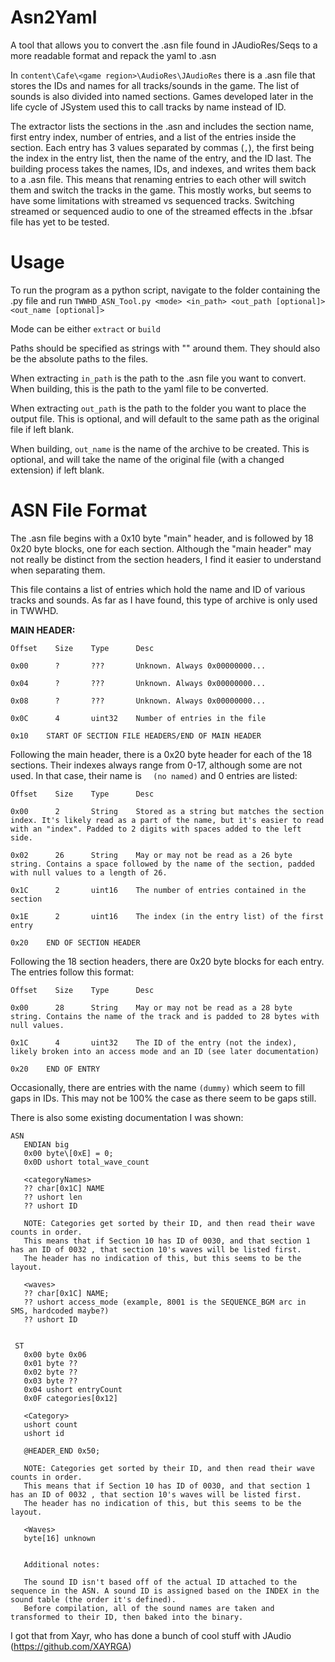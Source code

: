 # Asn2Yaml
A tool that allows you to convert the .asn file found in JAudioRes/Seqs to a more readable format and repack the yaml to .asn

In `content\Cafe\<game region>\AudioRes\JAudioRes` there is a .asn file that stores the IDs and names for all tracks/sounds in the game. The list of sounds is also divided into named sections. Games developed later in the life cycle of JSystem used this to call tracks by name instead of ID.

The extractor lists the sections in the .asn and includes the section name, first entry index, number of entries, and a list of the entries inside the section. Each entry has 3 values separated by commas (`,`), the first being the index in the entry list, then the name of the entry, and the ID last. The building process takes the names, IDs, and indexes, and writes them back to a .asn file. This means that renaming entries to each other will switch them and switch the tracks in the game. This mostly works, but seems to have some limitations with streamed vs sequenced tracks. Switching streamed or sequenced audio to one of the streamed effects in the .bfsar file has yet to be tested.

# Usage
To run the program as a python script, navigate to the folder containing the .py file and run `TWWHD_ASN_Tool.py <mode> <in_path> <out_path [optional]> <out_name [optional]>`

Mode can be either `extract` or `build`

Paths should be specified as strings with "" around them. They should also be the absolute paths to the files.

When extracting `in_path` is the path to the .asn file you want to convert. When building, this is the path to the yaml file to be converted.

When extracting `out_path` is the path to the folder you want to place the output file. This is optional, and will default to the same path as the original file if left blank.

When building, `out_name` is the name of the archive to be created. This is optional, and will take the name of the original file (with a changed extension) if left blank.

# ASN File Format
The .asn file begins with a 0x10 byte "main" header, and is followed by 18 0x20 byte blocks, one for each section. Although the "main header" may not really be distinct from the section headers, I find it easier to understand when separating them.

This file contains a list of entries which hold the name and ID of various tracks and sounds.
As far as I have found, this type of archive is only used in TWWHD.

**MAIN HEADER:**

```
Offset    Size    Type      Desc

0x00      ?       ???       Unknown. Always 0x00000000...

0x04      ?       ???       Unknown. Always 0x00000000...

0x08      ?       ???       Unknown. Always 0x00000000...

0x0C      4       uint32    Number of entries in the file

0x10    START OF SECTION FILE HEADERS/END OF MAIN HEADER
```

Following the main header, there is a 0x20 byte header for each of the 18 sections. Their indexes always range from 0-17, although some are not used. In that case, their name is `  (no named)` and 0 entries are listed:

```
Offset    Size    Type      Desc

0x00      2       String    Stored as a string but matches the section index. It's likely read as a part of the name, but it's easier to read with an "index". Padded to 2 digits with spaces added to the left side.

0x02      26      String    May or may not be read as a 26 byte string. Contains a space followed by the name of the section, padded with null values to a length of 26.

0x1C      2       uint16    The number of entries contained in the section

0x1E      2       uint16    The index (in the entry list) of the first entry

0x20    END OF SECTION HEADER
```

Following the 18 section headers, there are 0x20 byte blocks for each entry. The entries follow this format:
```
Offset    Size    Type      Desc

0x00      28      String    May or may not be read as a 28 byte string. Contains the name of the track and is padded to 28 bytes with null values.

0x1C      4       uint32    The ID of the entry (not the index), likely broken into an access mode and an ID (see later documentation)

0x20    END OF ENTRY
```

Occasionally, there are entries with the name `(dummy)` which seem to fill gaps in IDs. This may not be 100% the case as there seem to be gaps still.

There is also some existing documentation I was shown:

```
ASN 
   ENDIAN big
   0x00 byte\[0xE] = 0; 
   0x0D ushort total_wave_count 

   <categoryNames>
   ?? char[0x1C] NAME
   ?? ushort len 
   ?? ushort ID

   NOTE: Categories get sorted by their ID, and then read their wave counts in order.
   This means that if Section 10 has ID of 0030, and that section 1 has an ID of 0032 , that section 10's waves will be listed first. 
   The header has no indication of this, but this seems to be the layout. 

   <waves>
   ?? char[0x1C] NAME;
   ?? ushort access_mode (example, 8001 is the SEQUENCE_BGM arc in SMS, hardcoded maybe?) 
   ?? ushort ID


 ST 
   0x00 byte 0x06  
   0x01 byte ??
   0x02 byte ??
   0x03 byte ?? 
   0x04 ushort entryCount 
   0x0F categories[0x12]

   <Category>
   ushort count 
   ushort id 

   @HEADER_END 0x50;

   NOTE: Categories get sorted by their ID, and then read their wave counts in order.
   This means that if Section 10 has ID of 0030, and that section 1 has an ID of 0032 , that section 10's waves will be listed first. 
   The header has no indication of this, but this seems to be the layout. 

   <Waves>
   byte[16] unknown


   Additional notes: 

   The sound ID isn't based off of the actual ID attached to the sequence in the ASN. A sound ID is assigned based on the INDEX in the sound table (the order it's defined).
   Before compilation, all of the sound names are taken and transformed to their ID, then baked into the binary.
```
     
I got that from Xayr, who has done a bunch of cool stuff with JAudio (https://github.com/XAYRGA)
